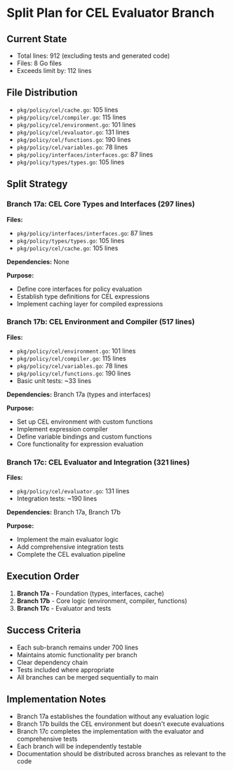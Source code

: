 # Split Plan for CEL Evaluator Branch

## Current State
- Total lines: 912 (excluding tests and generated code)
- Files: 8 Go files
- Exceeds limit by: 112 lines

## File Distribution
- `pkg/policy/cel/cache.go`: 105 lines
- `pkg/policy/cel/compiler.go`: 115 lines
- `pkg/policy/cel/environment.go`: 101 lines
- `pkg/policy/cel/evaluator.go`: 131 lines
- `pkg/policy/cel/functions.go`: 190 lines
- `pkg/policy/cel/variables.go`: 78 lines
- `pkg/policy/interfaces/interfaces.go`: 87 lines
- `pkg/policy/types/types.go`: 105 lines

## Split Strategy

### Branch 17a: CEL Core Types and Interfaces (297 lines)
**Files:**
- `pkg/policy/interfaces/interfaces.go`: 87 lines
- `pkg/policy/types/types.go`: 105 lines
- `pkg/policy/cel/cache.go`: 105 lines

**Dependencies:** None

**Purpose:** 
- Define core interfaces for policy evaluation
- Establish type definitions for CEL expressions
- Implement caching layer for compiled expressions

### Branch 17b: CEL Environment and Compiler (517 lines)
**Files:**
- `pkg/policy/cel/environment.go`: 101 lines
- `pkg/policy/cel/compiler.go`: 115 lines
- `pkg/policy/cel/variables.go`: 78 lines
- `pkg/policy/cel/functions.go`: 190 lines
- Basic unit tests: ~33 lines

**Dependencies:** Branch 17a (types and interfaces)

**Purpose:**
- Set up CEL environment with custom functions
- Implement expression compiler
- Define variable bindings and custom functions
- Core functionality for expression evaluation

### Branch 17c: CEL Evaluator and Integration (321 lines)
**Files:**
- `pkg/policy/cel/evaluator.go`: 131 lines
- Integration tests: ~190 lines

**Dependencies:** Branch 17a, Branch 17b

**Purpose:**
- Implement the main evaluator logic
- Add comprehensive integration tests
- Complete the CEL evaluation pipeline

## Execution Order
1. **Branch 17a** - Foundation (types, interfaces, cache)
2. **Branch 17b** - Core logic (environment, compiler, functions)
3. **Branch 17c** - Evaluator and tests

## Success Criteria
- Each sub-branch remains under 700 lines
- Maintains atomic functionality per branch
- Clear dependency chain
- Tests included where appropriate
- All branches can be merged sequentially to main

## Implementation Notes
- Branch 17a establishes the foundation without any evaluation logic
- Branch 17b builds the CEL environment but doesn't execute evaluations
- Branch 17c completes the implementation with the evaluator and comprehensive tests
- Each branch will be independently testable
- Documentation should be distributed across branches as relevant to the code